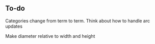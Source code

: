 ## To-do

Categories change from term to term. Think about how to handle arc updates

Make diameter relative to width and height